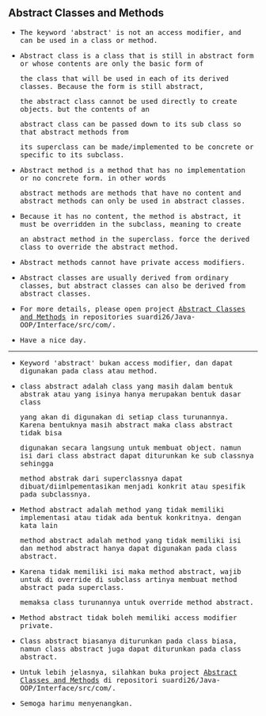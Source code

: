 ## Abstract Classes and Methods

- <samp>The keyword 'abstract' is not an access modifier, and can be used in a class or method.</samp>

- <samp>Abstract class is a class that is still in abstract form or whose contents are only the basic form of</samp> 
 
  <samp>the class that will be used in each of its derived classes. Because the form is still abstract,</samp> 
  
  <samp>the abstract class cannot be used directly to create objects. but the contents of an</samp> 
  
  <samp>abstract class can be passed down to its sub class so that abstract methods from</samp> 
  
  <samp>its superclass can be made/implemented to be concrete or specific to its subclass.</samp>
  
- <samp>Abstract method is a method that has no implementation or no concrete form. in other words</samp> 
 
  <samp>abstract methods are methods that have no content and abstract methods can only be used in abstract classes.</samp>
  
- <samp>Because it has no content, the method is abstract, it must be overridden in the subclass, meaning to create</samp> 
  
  <samp>an abstract method in the superclass. force the derived class to override the abstract method.</samp>
  
- <samp>Abstract methods cannot have private access modifiers.</samp>

- <samp>Abstract classes are usually derived from ordinary classes, but abstract classes can also be derived from abstract classes.</samp>

- <samp>For more details, please open project [Abstract Classes and Methods](https://github.com/suardi26/Java-OOP/tree/main/Abstract%20Classes%20and%20Methods/src/com) in repositories suardi26/Java-OOP/Interface/src/com/.</samp>

- <samp>Have a nice day.</samp>

---

- <samp>Keyword 'abstract' bukan access modifier, dan dapat digunakan pada class atau method.</samp>

- <samp>class abstract adalah class yang masih dalam bentuk abstrak atau yang isinya hanya merupakan bentuk dasar class</samp> 
  
  <samp>yang akan di digunakan di setiap class turunannya. Karena bentuknya masih abstract maka class abstract tidak bisa</samp> 
  
  <samp>digunakan secara langsung untuk membuat object. namun isi dari class abstract dapat diturunkan ke sub classnya sehingga</samp>
  
  <samp>method abstrak dari superclassnya dapat dibuat/diimlpementasikan menjadi konkrit atau spesifik pada subclassnya.</samp>
  
- <samp>Method abstract adalah method yang tidak memiliki implementasi atau tidak ada bentuk konkritnya. dengan kata lain</samp>

  <samp>method abstract adalah method yang tidak memiliki isi dan method abstract hanya dapat digunakan pada class abstract.</samp>
  
- <samp>Karena tidak memiliki isi maka method abstract, wajib untuk di override di subclass artinya membuat method abstract pada superclass.</samp>

  <samp>memaksa class turunannya untuk override method abstract.</samp>
  
- <samp>Method abstract tidak boleh memiliki access modifier private.</samp>

- <samp>Class abstract biasanya diturunkan pada class biasa, namun class abstract juga dapat diturunkan pada class abstract.</samp>

- <samp>Untuk lebih jelasnya, silahkan buka project [Abstract Classes and Methods](https://github.com/suardi26/Java-OOP/tree/main/Abstract%20Classes%20and%20Methods/src/com) di repositori suardi26/Java-OOP/Interface/src/com/.</samp>

- <samp>Semoga harimu menyenangkan.</samp>

